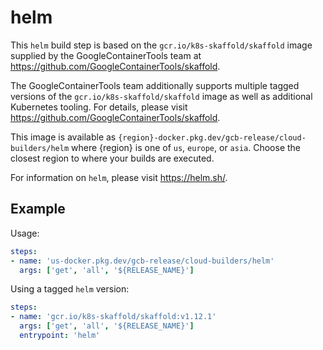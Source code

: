 # helm

This `helm` build step is based on the `gcr.io/k8s-skaffold/skaffold` image
supplied by the GoogleContainerTools team at
https://github.com/GoogleContainerTools/skaffold.

The GoogleContainerTools team additionally supports multiple tagged versions of
the `gcr.io/k8s-skaffold/skaffold` image as well as additional Kubernetes
tooling. For details, please visit
https://github.com/GoogleContainerTools/skaffold.

This image is available as
`{region}-docker.pkg.dev/gcb-release/cloud-builders/helm` where {region} is
one of `us`, `europe`, or `asia`. Choose the closest region to where your builds
are executed.

For information on `helm`, please visit https://helm.sh/.

## Example

Usage:

```yaml
steps:
- name: 'us-docker.pkg.dev/gcb-release/cloud-builders/helm'
  args: ['get', 'all', '${RELEASE_NAME}']
```

Using a tagged `helm` version:
```yaml
steps:
- name: 'gcr.io/k8s-skaffold/skaffold:v1.12.1'
  args: ['get', 'all', '${RELEASE_NAME}']
  entrypoint: 'helm'
```
